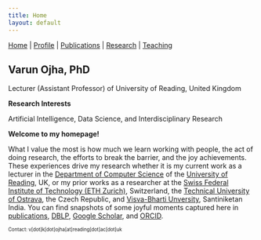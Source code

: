 ```yaml
---
title: Home
layout: default
---
```

<a href="{{site.baseurl}}">Home</a> | 
<a href="{{site.baseurl}}/profile">Profile</a> | 
<a href="{{site.baseurl}}/publications">Publications</a> | 
<a href="{{site.baseurl}}/research">Research</a> | 
<a href="{{site.baseurl}}/teaching">Teaching</a>


## Varun Ojha, PhD

Lecturer (Assistant Professor) of University of Reading, United Kingdom

**Research Interests**

Artificial Intelligence, Data Science, and Interdisciplinary Research

**Welcome to my homepage!**

What I value the most is how much we learn working with people, the act of doing research, the efforts to break the barrier, and the joy achievements. These experiences drive my research whether it is my current work as a lecturer in the <a href="https://www.reading.ac.uk/computer-science/" target="_blank">Department of Computer Science</a> of the <a href="http://www.reading.ac.uk/" target="_blank">University of Reading</a>, UK, or my prior works as a researcher at the <a href="https://ethz.ch/en.html" target="_blank">Swiss Federal Institute of Technology (ETH Zurich)</a>, Switzerland, the <a href="https://www.vsb.cz/en" target="_blank">Technical University of Ostrava</a>, the Czech Republic, and <a href="https://visvabharati.ac.in/index.html" target="_blank">Visva-Bharti Unversity</a>, Santiniketan India. You can find snapshots of some joyful moments captured here in <a href="{{site.baseurl}}/publications">publications</a>, <a href="https://dblp.org/pid/119/4926.html" target="_blank">DBLP</a>, <a href="https://scholar.google.com/citations?user=bNLfWwgl4J4C&hl=en" target="_blank">Google Scholar</a>, and <a href="https://orcid.org/0000-0002-9256-1192" target="_blank">ORCID</a>.

<sub><sub>Contact: v[dot]k[dot]ojha[at]reading[dot]ac[dot]uk</sub></sub>
